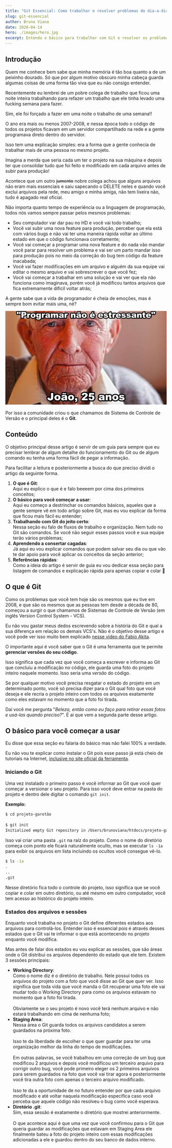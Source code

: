 ```yaml
---
title: "Git Essencial: Como trabalhar e resolver problemas do dia-a-dia"
slug: git-essencial
author: Bruno Viana
date: 2020-04-14
hero: ./images/hero.jpg
excerpt: Entenda o básico para trabalhar com Git e resolver os problemas que vão aparecer no dia a dia
---
```


## Introdução

Quem me conhece bem sabe que minha memória é tão boa quanto a de um peixinho dourado. Só que por algum motivo obscuro minha cabeça guarda algumas coisas de uma forma tão viva que eu não consigo entender.

Recentemente eu lembrei de um pobre colega de trabalho que ficou uma noite inteira trabalhando para refazer um trabalho que ele tinha levado uma fucking semana para fazer. 

Sim, ele foi forçado a fazer em uma noite o trabalho de uma semana!!

O ano era mais ou menos 2007-2008, e nessa época todo o código de todos os projetos ficavam em um servidor compartilhado na rede e a gente programava direto dentro do servidor. 

Isso tem uma explicação simples: era a forma que a gente conhecia de trabalhar mais de uma pessoa no mesmo projeto.

Imagina a merda que seria cada um ter o projeto na sua máquina e depois ter que consolidar tudo que foi feito e modificado em cada arquivo antes de subir para produção!

Acontece que um outro ~~jumento~~ nobre colega achou que alguns arquivos não eram mais essenciais e saiu sapecando o DELETE neles e quando você exclui arquivos pela rede, meu amigo e minha amiga, não tem lixeira não, tudo é apagado real oficial.

Não importa quanto tempo de experiência ou a linguagem de programação, todos nós vamos sempre passar pelos mesmos problemas:

* Seu computador var dar pau no HD e você vai todo trabalho;
* Você vai subir uma nova feature para produção, perceber que ela está com vários bugs e não vai ter uma maneira rápida voltar ao último estado em que o código funcionava corretamente;
* Você vai começar a programar uma nova feature e do nada vão mandar você parar para resolver um problema e vai ser um parto mandar isso para produção pois no meio da correção do bug tem código da feature inacabada;
* Você vai fazer modificações em um arquivo e alguém da sua equipe vai editar o mesmo arquivo e vai sobrescrever o que você fez;
* Você vai começar a trabalhar em uma solução e vai ver que ela não funciona como imaginava, porém você já modificou tantos arquivos que fica extremamente dificil voltar atrás;

A gente sabe que a vida de programador é cheia de emoções, mas é sempre bom evitar mais uma, né? 

![Programar não é estressante, afirma João de 25 anos](./images/programar-nao-e-estressante.png)

Por isso a comunidade criou o que chamamos de Sistema de Controle de Versão e o principal deles é o **Git**.

## Conteúdo

O objetivo principal desse artigo é servir de um guia para sempre que eu precisar lembrar de algum detalhe do funcionamento do Git ou de algum comando eu tenha uma forma fácil de pegar a informação.

Para facilitar a leitura e posteriormente a busca do que preciso dividi o artigo da seguinte forma.

1. **O que é Git**:<br />
Aqui eu explico o que é e falo beeeem por cima dos primeiros conceitos;<br />
2. **O básico para você começar a usar**:<br />
Aqui eu começo a destrinchar os comandos básicos, aqueles que a gente sempre vê em todo artigo sobre Git, mas eu vou explicar da forma que ficou mais fácil eu entender;
3. **Trabalhando com Git do jeito certo**:<br />
Nessa seção eu falo de fluxos de trabalho e organização. Nem tudo no Git são comandos. Se você não seguir esses passos você e sua equipe terão vários problemas;<br />
4. **Aprendendo a consertar cagadas**:<br />
Já aqui eu vou explicar comandos que podem salvar seu dia ou que vão te dar apoio para você aplicar os conceitos da seção anterior;<br />
5. **Referências rápidas**:<br />
Como a ideia do artigo é servir de guia eu vou dedicar essa seção para listagem de comandos e explicação rápida para apenas copiar e colar 😬<br />

## O que é Git 

Como os problemas que você tem hoje são os mesmos que eu tive em 2008, e que são os mesmos que as pessoas tem desde a década de 80, começou a surgir o que chamamos de Sistemas de Controle de Versão (em inglês Version Control System - VCS).

Eu não vou gastar meus dedos escrevendo sobre a história do Git e qual a sua diferença em relação os demais VCS's. Não é o objetivo desse artigo e você pode ver isso muito bem explicado [nesse vídeo do Fabio Akita](https://www.youtube.com/watch?v=6Czd1Yetaac).

O importante aqui é você saber que o Git é uma ferramenta que te permite **gerenciar versões do seu código**. 

Isso significa que cada vez que você começa a escrever e informa ao Git que concluiu a modificação no código, ele guarda uma foto do projeto inteiro naquele momento. Isso seria uma *versão* do código.

Se por qualquer motivo você precisa resgatar o estado do projeto em um determinado ponto, você só precisa dizer para o Git qual foto que você deseja e ele recria o projeto inteiro com todos os arquivos exatamente como eles estavam no momento que a foto foi tirada.

Daí você me pergunta "*Beleza, então como eu faço para retirar essas fotos e usá-las quando preciso?*". É aí que vem a segunda parte desse artigo.

## O básico para você começar a usar

Eu disse que essa seção eu falaria do básico mas não falei 100% a verdade.

Eu não vou te explicar como instalar o Git pois esse passo já está cheio de tutoriais na Internet, [inclusive no site oficial da ferramenta](https://git-scm.com/downloads).

### Iniciando o Git

Uma vez instalado o primeiro passo é você informar ao Git que você quer começar a versionar o seu projeto. Para isso você deve entrar na pasta do projeto e dentro dele digitar o comando `git init`.

**Exemplo:**

```bash
$ cd projeto-garotão 

$ git init
Initialized empty Git repository in /Users/brunoviana/htdocs/projeto-garotão/.git/
```

Isso vai criar uma pasta `.git` na raíz do projeto. Como o nome do diretório começa com ponto ele ficará naturalmente oculto, mas se executar `ls -1a` para exibir os arquivos em lista incluindo os ocultos você consegue vê-lo.

```bash
$ ls -1a
.
..
.git
```

Nesse diretório fica todo o controle do projeto, isso significa que se você copiar e colar em outro diretório, ou até mesmo em outro computador, você tem acesso ao histórico do projeto inteiro.

### Estados dos arquivos e sessões

Enquanto você trabalha no projeto o Git define diferentes estados aos arquivos para controlá-los. Entender isso é essencial pois é através desses estados que o Git vai te informar o que está acontecendo no projeto enquanto você modifica.

Mas antes de falar dos estados eu vou explicar as sessões, que são áreas onde o Git distribui os arquivos dependento do estado que ele tem. Existem 3 sessões principais:

* **Working Directory**:<br />
Como o nome diz é o diretório de trabalho. Nele possui todos os arquivos do projeto com a foto que você disse ao Git que quer ver. Isso significa que toda vida que você manda o Git recuperar uma foto ele vai mudar todo o Working Directory para como os arquivos estavam no momento que a foto foi tirada.<br /><br />
Obviamente se o seu projeto é novo você terá nenhum arquivo e não estará trabalhando em cima de nenhuma foto;<br />
* **Staging Area**:<br />
Nessa área o Git guarda todos os arquivos candidatos a serem guardados na próxima foto.<br /><br />
Isso te da liberdade de escolher o que quer guardar para ter uma organização melhor da linha do tempo de modificações.<br /><br />
Em outras palavras, se você trabalhou em uma correção de um bug que modificou 2 arquivos e depois você modificou um terceiro arquivo para corrigir outro bug, você pode primeiro eleger os 2 primeiros arquivos para serem guardados na foto que você vai tirar agora e posteriormente você tira outra foto com apenas o terceiro arquivo modificado.<br /><br />
Isso te da a oportunidade de no futuro entender por que cada arquivo modificado e até voltar naquela modificação específica caso você perceba que aquele código não resolveu o bug como você esperava.
* **Diretório .git**:<br />
Sim, essa sessão é exatamente o diretório que mostrei anteriormente.<br /><br />
O que acontece aqui é que uma vez que você confirmou para o Git que queria guardar as modificações que estavam em Staging Area ele finalmente bateu a foto do projeto inteiro com essas modificações adicionadas a ele e guardou dentro do seu banco de dados interno.






